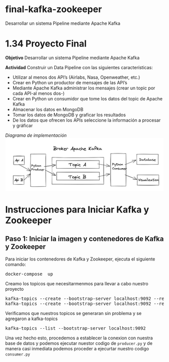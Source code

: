 # final-kafka-zookeeper
Desarrollar un sistema Pipeline mediante Apache Kafka

# 1.34 Proyecto Final

**Objetivo**
Desarrollar un sistema Pipeline mediante Apache Kafka

**Actividad**
Construir un Data Pipeline con las siguientes características:

- Utilizar al menos dos API’s (Airlabs, Nasa, Openweather, etc.)
- Crear en Python un productor de mensajes de las API’s
- Mediante Apache Kafka administrar los mensajes (crear un topic por cada API-al menos dos-)
- Crear en Python un consumidor que tome los datos del topic de Apache Kafka
- Almacenar los datos en MongoDB
- Tomar los datos de MongoDB y graficar los resultados
- De los datos que ofrecen los APIs seleccione la información a procesar y gráficar

*Diagrama de implementación*
![[Diagrama de implementación]](https://github.com/Haziel01/final-kafka-zookeeper/blob/main/kafka.png?raw=true)

# Instrucciones para Iniciar Kafka y Zookeeper

## Paso 1: Iniciar la imagen y contenedores de Kafka y Zookeeper

Para iniciar los contenedores de Kafka y Zookeeper, ejecuta el siguiente comando:
<pre lang="bash">
docker-compose <nombre_archivo_yml> up
</pre>

Creamo los topicos que necesitarmenmos para llevar a cabo nuestro proyecto
<pre lang="cmd">
kafka-topics --create --bootstrap-server localhost:9092 --replication-factor 1 --partitions 1 --topic openweather && \
kafka-topics --create --bootstrap-server localhost:9092 --replication-factor 1 --partitions 1 --topic exchangerate
</pre>

Verificamos que nuestros topicos se generaran sin problema y se agregaron a kafka-topics
<pre lang="cmd">
kafka-topics --list --bootstrap-server localhost:9092
</pre>

Una vez hecho esto, procedemos a establecer la conexion con nuestra base de datos y podemos ejecutar nuestor codigo de `producer.py` y de manera casi inmediata podemos proceder a ejecurtar nuestro codigo `consumer.py`








